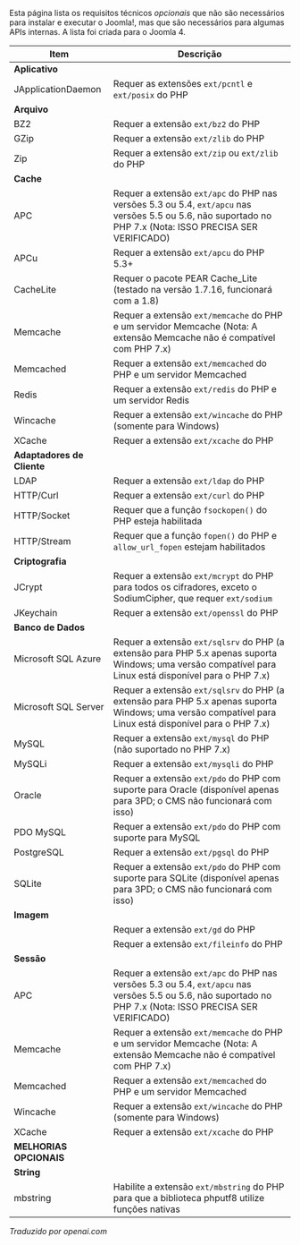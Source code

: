 <!-- Filename: J4.x:Optional_Technical_Requirements / Display title: Requisitos Técnicos Opcionais -->

Esta página lista os requisitos técnicos *opcionais* que não são necessários para instalar e executar o Joomla!, mas que são necessários para algumas APIs internas. A lista foi criada para o Joomla 4.

| Item                      | Descrição                                                                                                                           |
|---------------------------|-------------------------------------------------------------------------------------------------------------------------------------|
| **Aplicativo**            |                                                                                                                                     |
| JApplicationDaemon        | Requer as extensões `ext/pcntl` e `ext/posix` do PHP                                                                               |
| **Arquivo**               |                                                                                                                                     |
| BZ2                       | Requer a extensão `ext/bz2` do PHP                                                                                                  |
| GZip                      | Requer a extensão `ext/zlib` do PHP                                                                                                 |
| Zip                       | Requer a extensão `ext/zip` ou `ext/zlib` do PHP                                                                                    |
| **Cache**                 |                                                                                                                                     |
| APC                       | Requer a extensão `ext/apc` do PHP nas versões 5.3 ou 5.4, `ext/apcu` nas versões 5.5 ou 5.6, não suportado no PHP 7.x (Nota: ISSO PRECISA SER VERIFICADO)  |
| APCu                      | Requer a extensão `ext/apcu` do PHP 5.3+                                                                                           |
| CacheLite                 | Requer o pacote PEAR Cache_Lite (testado na versão 1.7.16, funcionará com a 1.8)                                                    |
| Memcache                  | Requer a extensão `ext/memcache` do PHP e um servidor Memcache (Nota: A extensão Memcache não é compatível com PHP 7.x)             |
| Memcached                 | Requer a extensão `ext/memcached` do PHP e um servidor Memcached                                                                    |
| Redis                     | Requer a extensão `ext/redis` do PHP e um servidor Redis                                                                           |
| Wincache                  | Requer a extensão `ext/wincache` do PHP (somente para Windows)                                                                      |
| XCache                    | Requer a extensão `ext/xcache` do PHP                                                                                              |
| **Adaptadores de Cliente**|                                                                                                                                     |
| LDAP                      | Requer a extensão `ext/ldap` do PHP                                                                                                |
| HTTP/Curl                 | Requer a extensão `ext/curl` do PHP                                                                                                |
| HTTP/Socket               | Requer que a função `fsockopen()` do PHP esteja habilitada                                                                         |
| HTTP/Stream               | Requer que a função `fopen()` do PHP e `allow_url_fopen` estejam habilitados                                                       |
| **Criptografia**          |                                                                                                                                     |
| JCrypt                    | Requer a extensão `ext/mcrypt` do PHP para todos os cifradores, exceto o SodiumCipher, que requer `ext/sodium`                     |
| JKeychain                 | Requer a extensão `ext/openssl` do PHP                                                                                             |
| **Banco de Dados**        |                                                                                                                                     |
| Microsoft SQL Azure       | Requer a extensão `ext/sqlsrv` do PHP (a extensão para PHP 5.x apenas suporta Windows; uma versão compatível para Linux está disponível para o PHP 7.x) |
| Microsoft SQL Server      | Requer a extensão `ext/sqlsrv` do PHP (a extensão para PHP 5.x apenas suporta Windows; uma versão compatível para Linux está disponível para o PHP 7.x) |
| MySQL                     | Requer a extensão `ext/mysql` do PHP (não suportado no PHP 7.x)                                                                    |
| MySQLi                    | Requer a extensão `ext/mysqli` do PHP                                                                                              |
| Oracle                    | Requer a extensão `ext/pdo` do PHP com suporte para Oracle (disponível apenas para 3PD; o CMS não funcionará com isso)             |
| PDO MySQL                 | Requer a extensão `ext/pdo` do PHP com suporte para MySQL                                                                          |
| PostgreSQL                | Requer a extensão `ext/pgsql` do PHP                                                                                               |
| SQLite                    | Requer a extensão `ext/pdo` do PHP com suporte para SQLite (disponível apenas para 3PD; o CMS não funcionará com isso)             |
| **Imagem**                |                                                                                                                                     |
|                           | Requer a extensão `ext/gd` do PHP                                                                                                  |
|                           | Requer a extensão `ext/fileinfo` do PHP                                                                                            |
| **Sessão**                |                                                                                                                                     |
| APC                       | Requer a extensão `ext/apc` do PHP nas versões 5.3 ou 5.4, `ext/apcu` nas versões 5.5 ou 5.6, não suportado no PHP 7.x (Nota: ISSO PRECISA SER VERIFICADO)  |
| Memcache                  | Requer a extensão `ext/memcache` do PHP e um servidor Memcache (Nota: A extensão Memcache não é compatível com PHP 7.x)             |
| Memcached                 | Requer a extensão `ext/memcached` do PHP e um servidor Memcached                                                                    |
| Wincache                  | Requer a extensão `ext/wincache` do PHP (somente para Windows)                                                                      |
| XCache                    | Requer a extensão `ext/xcache` do PHP                                                                                              |
| **MELHORIAS OPCIONAIS**   |                                                                                                                                     |
| **String**                |                                                                                                                                     |
| mbstring                  | Habilite a extensão `ext/mbstring` do PHP para que a biblioteca phputf8 utilize funções nativas                                     |

*Traduzido por openai.com*

